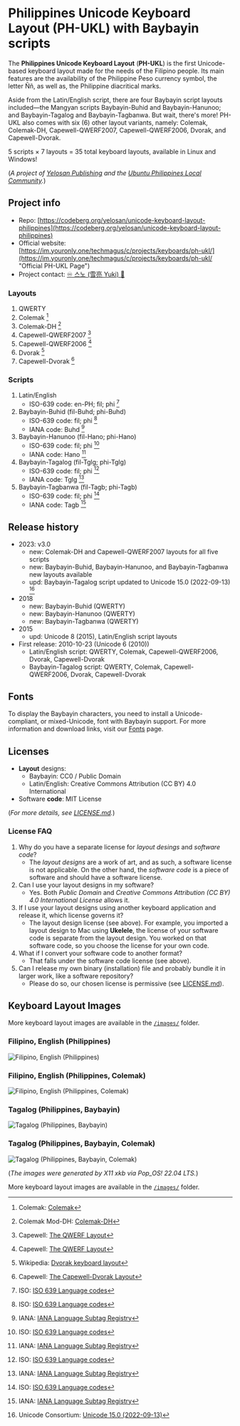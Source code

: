 ﻿# Philippines Unicode Keyboard Layout (PH-UKL) with Baybayin scripts

The **Philippines Unicode Keyboard Layout** (**PH-UKL**) is the first Unicode-based keyboard layout made for the needs of the Filipino people. Its main features are the availability of the Philippine Peso currency symbol, the letter Ññ, as well as, the Philippine diacritical marks.

Aside from the Latin/English script, there are four Baybayin script layouts included—the Mangyan scripts Baybayin-Buhid and Baybayin-Hanunoo; and Baybayin-Tagalog and Baybayin-Tagbanwa. But wait, there's more! PH-UKL also comes with six (6) other layout variants, namely: Colemak, Colemak-DH, Capewell-QWERF2007, Capewell-QWERF2006, Dvorak, and Capewell-Dvorak.

5 scripts × 7 layouts = 35 total keyboard layouts, available in Linux and Windows!

(*A project of [Yelosan Publishing](https://yelosan.youronly.one) and the [Ubuntu Philippines Local Community](https://loco.ubuntu.com/teams/loco-philippine-team/).*)

## Project info

- Repo: [https://codeberg.org/yelosan/unicode-keyboard-layout-philippines](https://codeberg.org/yelosan/unicode-keyboard-layout-philippines)
- Official website: [https://im.youronly.one/techmagus/c/projects/keyboards/ph-ukl/](https://im.youronly.one/techmagus/c/projects/keyboards/ph-ukl/ "Official PH-UKL Page")
- Project contact: [♾️ 스노 (雪亮 Yuki) 🐬](https://im.youronly.one/p/contact-us/)

### Layouts

1. QWERTY
1. Colemak [^colemak]
1. Colemak-DH [^colemak-dh]
1. Capewell-QWERF2007 [^capewell-qwerf]
1. Capewell-QWERF2006 [^capewell-qwerf]
1. Dvorak [^dvorak]
1. Capewell-Dvorak [^capewell-dvorak]

[^colemak]: Colemak: [Colemak](https://colemak.com)
[^colemak-dh]: Colemak Mod-DH: [Colemak-DH](https://colemakmods.github.io/mod-dh/)
[^capewell-qwerf]: Capewell: [The QWERF Layout](http://www.michaelcapewell.com/projects/keyboard/index.htm#The_QWERF_Layout)
[^dvorak]: Wikipedia: [Dvorak keyboard layout](https://en.wikipedia.org/wiki/Dvorak_keyboard_layout)
[^capewell-dvorak]: Capewell: [The Capewell-Dvorak Layout](http://www.michaelcapewell.com/projects/keyboard/index.htm#The_Capewell-Dvorak_Layout)

### Scripts

1. Latin/English
    - ISO-639 code: en-PH; fil; phi [^iso-639]
1. Baybayin-Buhid (fil-Buhd; phi-Buhd)
    - ISO-639 code: fil; phi [^iso-639]
    - IANA code: Buhd [^iana-language-subtag-registry]
1. Baybayin-Hanunoo (fil-Hano; phi-Hano)
    - ISO-639 code: fil; phi [^iso-639]
    - IANA code: Hano [^iana-language-subtag-registry]
1. Baybayin-Tagalog (fil-Tglg; phi-Tglg)
    - ISO-639 code: fil; phi [^iso-639]
    - IANA code: Tglg [^iana-language-subtag-registry]
1. Baybayin-Tagbanwa (fil-Tagb; phi-Tagb)
    - ISO-639 code: fil; phi [^iso-639]
    - IANA code: Tagb [^iana-language-subtag-registry]

[^iso-639]: ISO: [ISO 639 Language codes](https://www.iso.org/iso-639-language-codes.html)
[^iana-language-subtag-registry]: IANA: [IANA Language Subtag Registry](https://www.iana.org/assignments/language-subtag-registry/language-subtag-registry)

## Release history

- 2023: v3.0
  - new: Colemak-DH and Capewell-QWERF2007 layouts for all five scripts
  - new: Baybayin-Buhid, Baybayin-Hanunoo, and Baybayin-Tagbanwa new layouts available
  - upd: Baybayin-Tagalog script updated to Unicode 15.0 (2022-09-13) [^unicode-15]
- 2018
  - new: Baybayin-Buhid (QWERTY)
  - new: Baybayin-Hanunoo (QWERTY)
  - new: Baybayin-Tagbanwa (QWERTY)
- 2015
  - upd: Unicode 8 (2015), Latin/English script layouts
- First release: 2010-10-23 (Unicode 6 (2010))
  - Latin/English script: QWERTY, Colemak, Capewell-QWERF2006, Dvorak, Capewell-Dvorak
  - Baybayin-Tagalog script: QWERTY, Colemak, Capewell-QWERF2006, Dvorak, Capewell-Dvorak

[^unicode-15]: Unicode Consortium: [Unicode 15.0 (2022-09-13)](https://www.unicode.org/versions/Unicode15.0.0/)

## Fonts

To display the Baybayin characters, you need to install a Unicode-compliant, or mixed-Unicode, font with Baybayin support. For more information and download links, visit our [Fonts](https://codeberg.org/yelosan/unicode-keyboard-layout-philippines/wiki/Fonts) page.

## Licenses

- **Layout** designs:
  - Baybayin: CC0 / Public Domain
  - Latin/English: Creative Commons Attribution (CC BY) 4.0 International
- Software **code**: MIT License

(*For more details, see [LICENSE.md](https://codeberg.org/yelosan/unicode-keyboard-layout-philippines/src/branch/main/LICENSE.md).*)

### License FAQ

1. Why do you have a separate license for *layout desings* and *software code*?
    - The *layout designs* are a work of art, and as such, a software license is not applicable. On the other hand, the *software code* is a piece of software and should have a software license.
1. Can I use your layout designs in my software?
    - Yes. Both *Public Domain* and *Creative Commons Attribution (CC BY) 4.0 International License* allows it.
1. If I use your layout designs using another keyboard application and release it, which license governs it?
    - The layout design license (see above). For example, you imported a layout design to Mac using **Ukelele**, the license of your software code is separate from the layout design. You worked on that software code, so you choose the license for your own code.
1. What if I convert your software code to another format?
    - That falls under the software code license (see above).
1. Can I release my own binary (installation) file and probably bundle it in larger work, like a software repository?
    - Please do so, our chosen license is permissive (see [LICENSE.md](https://codeberg.org/yelosan/unicode-keyboard-layout-philippines/src/branch/main/LICENSE.md)).

## Keyboard Layout Images

More keyboard layout images are available in the [`/images/`](https://codeberg.org/yelosan/unicode-keyboard-layout-philippines/src/branch/main/images) folder.

### Filipino, English (Philippines)

![Filipino, English (Philippines)](https://codeberg.org/yelosan/unicode-keyboard-layout-philippines/raw/branch/main/images/filipino-english-qwerty.png "Filipino, English (Philippines)")

### Filipino, English (Philippines, Colemak)

![Filipino, English (Philippines, Colemak)](https://codeberg.org/yelosan/unicode-keyboard-layout-philippines/raw/branch/main/images/filipino-english-colemak.png "Filipino, English (Philippines, Colemak)")

### Tagalog (Philippines, Baybayin)

![Tagalog (Philippines, Baybayin)](https://codeberg.org/yelosan/unicode-keyboard-layout-philippines/raw/branch/main/images/tagalog-baybayin-qwerty.png "Tagalog (Philippines, Baybayin)")

### Tagalog (Philippines, Baybayin, Colemak)

![Tagalog (Philippines, Baybayin, Colemak)](https://codeberg.org/yelosan/unicode-keyboard-layout-philippines/raw/branch/main/images/tagalog-baybayin-colemak.png "Tagalog (Philippines, Baybayin, Colemak)")

(*The images were generated by X11 xkb via Pop_OS! 22.04 LTS.*)

More keyboard layout images are available in the [`/images/`](https://codeberg.org/yelosan/unicode-keyboard-layout-philippines/src/branch/main/images) folder.

